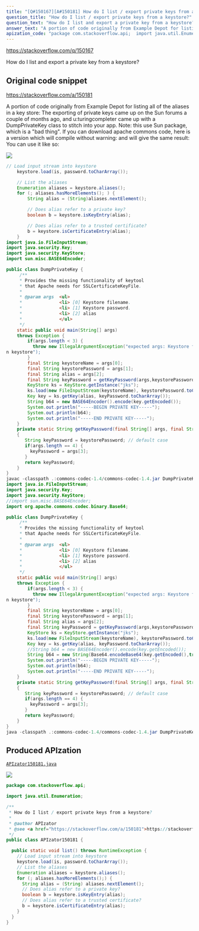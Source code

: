 ```yaml
---
title: "[Q#150167][A#150181] How do I list / export private keys from a keystore?"
question_title: "How do I list / export private keys from a keystore?"
question_text: "How do I list and export a private key from a keystore?"
answer_text: "A portion of code originally from Example Depot for listing all of the aliases in a key store: The exporting of private keys came up on the Sun forums a couple of months ago, and u:turingcompleter came up with a DumpPrivateKey class to stitch into your app. Note: this use Sun package, which is a \"bad thing\". If you can download apache commons code, here is a version which will compile without warning: and will give the same result: You can use it like so:"
apization_code: "package com.stackoverflow.api;  import java.util.Enumeration;  /**  * How do I list / export private keys from a keystore?  *  * @author APIzator  * @see <a href=\"https://stackoverflow.com/a/150181\">https://stackoverflow.com/a/150181</a>  */ public class APIzator150181 {    public static void list() throws RuntimeException {     // Load input stream into keystore     keystore.load(is, password.toCharArray());     // List the aliases     Enumeration aliases = keystore.aliases();     for (; aliases.hasMoreElements();) {       String alias = (String) aliases.nextElement();       // Does alias refer to a private key?       boolean b = keystore.isKeyEntry(alias);       // Does alias refer to a trusted certificate?       b = keystore.isCertificateEntry(alias);     }   } }"
---
```


https://stackoverflow.com/q/150167

How do I list and export a private key from a keystore?



## Original code snippet

https://stackoverflow.com/a/150181

A portion of code originally from Example Depot for listing all of the aliases in a key store:
The exporting of private keys came up on the Sun forums a couple of months ago, and u:turingcompleter came up with a DumpPrivateKey class to stitch into your app.
Note: this use Sun package, which is a &quot;bad thing&quot;.
If you can download apache commons code, here is a version which will compile without warning:
and will give the same result:
You can use it like so:

<div class="code-logo"><img src="/stackoverflow.png" /></div>

```java
// Load input stream into keystore
    keystore.load(is, password.toCharArray());

    // List the aliases
    Enumeration aliases = keystore.aliases();
    for (; aliases.hasMoreElements(); ) {
        String alias = (String)aliases.nextElement();

        // Does alias refer to a private key?
        boolean b = keystore.isKeyEntry(alias);

        // Does alias refer to a trusted certificate?
        b = keystore.isCertificateEntry(alias);
    }
import java.io.FileInputStream;
import java.security.Key;
import java.security.KeyStore;
import sun.misc.BASE64Encoder;

public class DumpPrivateKey {
     /**
     * Provides the missing functionality of keytool
     * that Apache needs for SSLCertificateKeyFile.
     *
     * @param args  <ul>
     *              <li> [0] Keystore filename.
     *              <li> [1] Keystore password.
     *              <li> [2] alias
     *              </ul>
     */
    static public void main(String[] args)
    throws Exception {
        if(args.length < 3) {
          throw new IllegalArgumentException("expected args: Keystore filename, Keystore password, alias, <key password: default same tha
n keystore");
        }
        final String keystoreName = args[0];
        final String keystorePassword = args[1];
        final String alias = args[2];
        final String keyPassword = getKeyPassword(args,keystorePassword);
        KeyStore ks = KeyStore.getInstance("jks");
        ks.load(new FileInputStream(keystoreName), keystorePassword.toCharArray());
        Key key = ks.getKey(alias, keyPassword.toCharArray());
        String b64 = new BASE64Encoder().encode(key.getEncoded());
        System.out.println("-----BEGIN PRIVATE KEY-----");
        System.out.println(b64);
        System.out.println("-----END PRIVATE KEY-----");
    }
    private static String getKeyPassword(final String[] args, final String keystorePassword)
    {
       String keyPassword = keystorePassword; // default case
       if(args.length == 4) {
         keyPassword = args[3];
       }
       return keyPassword;
    }
}
javac -classpath .:commons-codec-1.4/commons-codec-1.4.jar DumpPrivateKey.java
import java.io.FileInputStream;
import java.security.Key;
import java.security.KeyStore;
//import sun.misc.BASE64Encoder;
import org.apache.commons.codec.binary.Base64;

public class DumpPrivateKey {
     /**
     * Provides the missing functionality of keytool
     * that Apache needs for SSLCertificateKeyFile.
     *
     * @param args  <ul>
     *              <li> [0] Keystore filename.
     *              <li> [1] Keystore password.
     *              <li> [2] alias
     *              </ul>
     */
    static public void main(String[] args)
    throws Exception {
        if(args.length < 3) {
          throw new IllegalArgumentException("expected args: Keystore filename, Keystore password, alias, <key password: default same tha
n keystore");
        }
        final String keystoreName = args[0];
        final String keystorePassword = args[1];
        final String alias = args[2];
        final String keyPassword = getKeyPassword(args,keystorePassword);
        KeyStore ks = KeyStore.getInstance("jks");
        ks.load(new FileInputStream(keystoreName), keystorePassword.toCharArray());
        Key key = ks.getKey(alias, keyPassword.toCharArray());
        //String b64 = new BASE64Encoder().encode(key.getEncoded());
        String b64 = new String(Base64.encodeBase64(key.getEncoded(),true));
        System.out.println("-----BEGIN PRIVATE KEY-----");
        System.out.println(b64);
        System.out.println("-----END PRIVATE KEY-----");
    }
    private static String getKeyPassword(final String[] args, final String keystorePassword)
    {
       String keyPassword = keystorePassword; // default case
       if(args.length == 4) {
         keyPassword = args[3];
       }
       return keyPassword;
    }
}
java -classpath .:commons-codec-1.4/commons-codec-1.4.jar DumpPrivateKey $HOME/.keystore changeit tomcat
```

## Produced APIzation

[`APIzator150181.java`](https://github.com/pasqualesalza/apization-temp-data/raw/master/search/APIzator150181.java)

<div class="code-logo"><img src="/apizator.png" /></div>

```java
package com.stackoverflow.api;

import java.util.Enumeration;

/**
 * How do I list / export private keys from a keystore?
 *
 * @author APIzator
 * @see <a href="https://stackoverflow.com/a/150181">https://stackoverflow.com/a/150181</a>
 */
public class APIzator150181 {

  public static void list() throws RuntimeException {
    // Load input stream into keystore
    keystore.load(is, password.toCharArray());
    // List the aliases
    Enumeration aliases = keystore.aliases();
    for (; aliases.hasMoreElements();) {
      String alias = (String) aliases.nextElement();
      // Does alias refer to a private key?
      boolean b = keystore.isKeyEntry(alias);
      // Does alias refer to a trusted certificate?
      b = keystore.isCertificateEntry(alias);
    }
  }
}

```